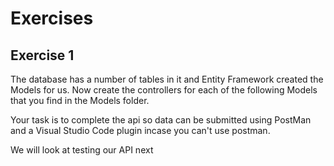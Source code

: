 # Exercises

## Exercise 1

The database has a number of tables in it and Entity Framework created the Models for us. Now create the controllers for each of the following Models that you find in the Models folder.

Your task is to complete the api so data can be submitted using PostMan and a Visual Studio Code plugin incase you can't use postman.

We will look at testing our API next